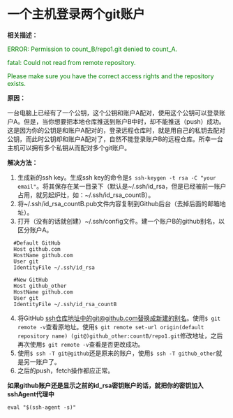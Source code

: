 # 一个主机登录两个git账户

**相关描述：**

<font color=green>ERROR: Permission to count_B/repo1.git denied to count_A.</font>

<font color=green>fatal: Could not read from remote repository.</font>

<font color=green>Please make sure you have the correct access rights and the repository exists.</font> 



**原因：**

一台电脑上已经有了一个公钥，这个公钥和账户A配对，使用这个公钥可以登录账户A。但是，当你想要把本地仓库推送到账户B中时，却不能推送（push）成功。这是因为你的公钥是和账户A配对的，登录远程仓库时，就是用自己的私钥去配对公钥，而此时公钥却和账户A配对了，自然不能登录账户B的远程仓库。所幸一台主机可以拥有多个私钥从而配对多个git账户。



**解决方法：**

1. 生成新的ssh key。生成ssh key的命令是`$ ssh-keygen -t rsa -C "your email"`。将其保存在某一目录下（默认是\~/.ssh/id_rsa，但是已经被前一账户占用，就另起炉灶，如：~/.ssh/id_rsa_countB）。
2. 将\~/.ssh/id_rsa_countB.pub文件内容复制到Github后台（去掉后面的邮箱地址）。
3. 打开（没有的话就创建）\~/.ssh/config文件。建一个账户B的github别名，以区分账户A。

``` shell
  #Default GitHub
  Host github.com
  HostName github.com
  User git
  IdentityFile ~/.ssh/id_rsa
  
  #New GitHub
  Host github_other
  HostName github.com
  User git
  IdentityFile ~/.ssh/id_rsa_countB
```

4. 将GitHub ssh仓库地址中的git@github.com替换成新建的别名。使用`$ git remote -v`查看原地址。使用`$ git remote set-url origin(default repository name) (git@)github_other:countB/repo1.git`修改地址，之后再次使用`$ git remote -v`查看是否更改成功。
5. 使用`$ ssh -T git@github`还是原来的账户，使用`$ ssh -T github_other`就是另一账户了。
6. 之后的push，fetch操作都应正常。

**如果github账户还是显示之前的id_rsa密钥账户的话，就把你的密钥加入sshAgent代理中**

`eval "$(ssh-agent -s)"`